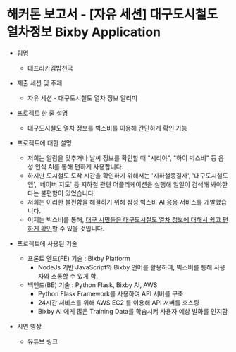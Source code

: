 # 해커톤 보고서 - [자유 세션] 대구도시철도 열차정보 Bixby Application
- 팀명
  - 대프리카김밥천국
  
- 제출 세션 및 주제
  - 자유 세션 - 대구도시철도 열차 정보 알리미

- 프로젝트 한 줄 설명
  - 대구도시철도 열차 정보를 빅스비를 이용해 간단하게 확인 가능

- 프로젝트에 대한 설명
  - 저희는 알람을 맞추거나 날씨 정보를 확인할 때 "시리야", "하이 빅스비" 등 음성 인식 AI를 통해 편하게 사용합니다.
  - 하지만 도시철도 도착 시간을 확인하기 위해서는 '지하철종결자', '대구도시철도 앱', '네이버 지도' 등 지하철 관련 어플리케이션을 실행해 일일이 검색해 봐야한다는 불편함이 있었습니다.
  - 저희는 이러한 불편함을 해결하기 위해 삼성 빅스비 AI 응용 서비스를 개발했습니다.
  - 이제는 빅스비를 통해, <u>대구 시민들은 대구도시철도 열차 정보에 대해서 쉽고 편하게 확인</u>할 수 있을 것입니다.

- 프로젝트에 사용된 기술
  - 프론트 엔드(FE) 기술 : Bixby Platform
    - NodeJs 기반 JavaScript와 Bixby 언어를 활용하여, 빅스비를 통해 사용자와 소통할 수 있게 함.
  - 백엔드(BE) 기술 : Python Flask, Bixby AI, AWS
    - Python Flask Framework를 사용하여 API 서버를 구축
    - 24시간 서비스를 위해 AWS EC2 를 이용해 API 서버를 호스팅
    - Bixby AI 에게 많은 Training Data를 학습시켜 사용자 예상 발화를 인지함

- 시연 영상
  - 유튜브 링크
